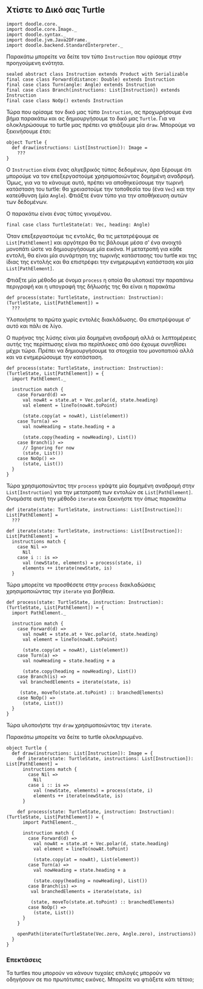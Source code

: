 ## Χτίστε το Δικό σας Turtle

```tut:invisible
import doodle.core._
import doodle.core.Image._
import doodle.syntax._
import doodle.jvm.Java2DFrame._
import doodle.backend.StandardInterpreter._
```

Παρακάτω μπορείτε να δείτε τον τύπο `Instruction` που ορίσαμε στην προηγούμενη ενότητα.

```tut:book
sealed abstract class Instruction extends Product with Serializable
final case class Forward(distance: Double) extends Instruction
final case class Turn(angle: Angle) extends Instruction
final case class Branch(instructions: List[Instruction]) extends Instruction
final case class NoOp() extends Instruction
```

Τώρα που ορίσαμε τον δικό μας τύπο `Instruction`, ας προχωρήσουμε ένα βήμα παρακάτω και ας δημιουργήσουμε το δικό μας `Turtle`. Για να ολοκληρώσουμε το turtle μας πρέπει να φτιάξουμε μία `draw`. Μπορούμε να ξεκινήσουμε έτσι:

```tut:book
object Turtle {
  def draw(instructions: List[Instruction]): Image =
    ???
}
```

Ο `Instruction` είναι ένας αλγεβρικός τύπος δεδομένων, άρα ξέρουμε ότι μπορούμε να τον επεξεργαστούμε χρησιμοποιώντας δομημένη αναδρομή. Όμως, για να το κάνουμε αυτό, πρέπει να αποθηκεύσουμε την τωρινή κατάσταση του turtle: θα χρειαστούμε την τοποθεσία του (ένα `Vec`) και την κατεύθυνση (μία `Angle`). Φτιάξτε έναν τύπο για την αποθήκευση αυτών των δεδομένων.

<div class="solution">
Ο παρακάτω είναι ένας τύπος γινομένου.

```tut:book
final case class TurtleState(at: Vec, heading: Angle)
```
</div>

Όταν επεξεργαστούμε τις εντολές, θα τις μετατρέψουμε σε `List[PathElement]` και αργότερα θα τις βάλουμε μέσα σ' ένα ανοιχτό μονοπάτι ώστε να δημιουργήσουμε μία εικόνα. Η μετατροπή για κάθε εντολή, θα είναι μία συνάρτηση της τωρινής κατάστασης του turtle και της ίδιας της εντολής και θα επιστρέφει την ενημερωμένη κατάσταση και μία `List[PathElement]`.

Φτιάξτε μία μέθοδο με όνομα `process` η οποία θα υλοποιεί την παραπάνω περιγραφή και η υπογραφή της δήλωσής της θα είναι η παρακάτω

```tut:book
def process(state: TurtleState, instruction: Instruction): (TurtleState, List[PathElement]) =
  ???
```

Υλοποιήστε το πρώτα χωρίς εντολές διακλάδωσης. Θα επιστρέψουμε σ' αυτό και πάλι σε λίγο.

<div class="solution">
Ο πυρήνας της λύσης είναι μία δομημένη αναδρομή αλλά οι λεπτομέρειες αυτής της περίπτωσης είναι πιο περίπλοκες από όσο έχουμε συνηθίσει μέχρι τώρα. Πρέπει να δημιουργήσουμε τα στοιχεία του μονοπατιού αλλά και να ενημερώσουμε την κατάσταση.

```tut:book
def process(state: TurtleState, instruction: Instruction): (TurtleState, List[PathElement]) = {
  import PathElement._
  
  instruction match {
    case Forward(d) =>
      val nowAt = state.at + Vec.polar(d, state.heading)
      val element = lineTo(nowAt.toPoint)

      (state.copy(at = nowAt), List(element))
    case Turn(a) =>
      val nowHeading = state.heading + a

      (state.copy(heading = nowHeading), List())
    case Branch(i) =>
      // Ignoring for now
      (state, List())
    case NoOp() =>
      (state, List())
  }
}
```
</div>

Τώρα χρησιμοποιώντας την `process` γράψτε μία δομημένη αναδρομή στην `List[Instruction]` για την μετατροπή των εντολών σε `List[PathElement]`. Ονομάστε αυτή την μέθοδο `iterate` και ξεκινήστε την όπως παρακάτω

```tut:book
def iterate(state: TurtleState, instructions: List[Instruction]): List[PathElement] =
  ???
```

<div class="solution">

```tut:book
def iterate(state: TurtleState, instructions: List[Instruction]): List[PathElement] =
  instructions match {
    case Nil => 
      Nil
    case i :: is =>
      val (newState, elements) = process(state, i)
      elements ++ iterate(newState, is)
  }
```
</div>

Τώρα μπορείτε να προσθέσετε στην `process` διακλαδώσεις χρησιμοποιώντας την `iterate` για βοήθεια.

<div class="function">

```tut:book
def process(state: TurtleState, instruction: Instruction): (TurtleState, List[PathElement]) = {
  import PathElement._
  
  instruction match {
    case Forward(d) =>
      val nowAt = state.at + Vec.polar(d, state.heading)
      val element = lineTo(nowAt.toPoint)

      (state.copy(at = nowAt), List(element))
    case Turn(a) =>
      val nowHeading = state.heading + a

      (state.copy(heading = nowHeading), List())
    case Branch(is) =>
     val branchedElements = iterate(state, is)
     
     (state, moveTo(state.at.toPoint) :: branchedElements)
    case NoOp() =>
      (state, List())
  }
}
```
</div>

Τώρα υλοποιήστε την `draw` χρησιμοποιώντας την `iterate`.

<div class="solution">
Παρακάτω μπορείτε να δείτε το turtle ολοκληρωμένο.

```tut:book
object Turtle {
  def draw(instructions: List[Instruction]): Image = {
    def iterate(state: TurtleState, instructions: List[Instruction]): List[PathElement] =
      instructions match {
        case Nil => 
          Nil
        case i :: is =>
          val (newState, elements) = process(state, i)
          elements ++ iterate(newState, is)
      }

    def process(state: TurtleState, instruction: Instruction): (TurtleState, List[PathElement]) = {
      import PathElement._
      
      instruction match {
        case Forward(d) =>
          val nowAt = state.at + Vec.polar(d, state.heading)
          val element = lineTo(nowAt.toPoint)
    
          (state.copy(at = nowAt), List(element))
        case Turn(a) =>
          val nowHeading = state.heading + a
    
          (state.copy(heading = nowHeading), List())
        case Branch(is) =>
         val branchedElements = iterate(state, is)
         
         (state, moveTo(state.at.toPoint) :: branchedElements)
        case NoOp() =>
          (state, List())
      }
    }
    
    openPath(iterate(TurtleState(Vec.zero, Angle.zero), instructions))
  }
}
```
</div>


### Επεκτάσεις

Τα turtles που μπορούν να κάνουν τυχαίες επιλογές μπορούν να οδηγήσουν σε πιο πρωτότυπες εικόνες. Μπορείτε να φτιάξετε κάτι τέτοιο;
